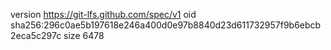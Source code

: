 version https://git-lfs.github.com/spec/v1
oid sha256:296c0ae5b197618e246a400d0e97b8840d23d611732957f9b6ebcb2eca5c297c
size 6478

